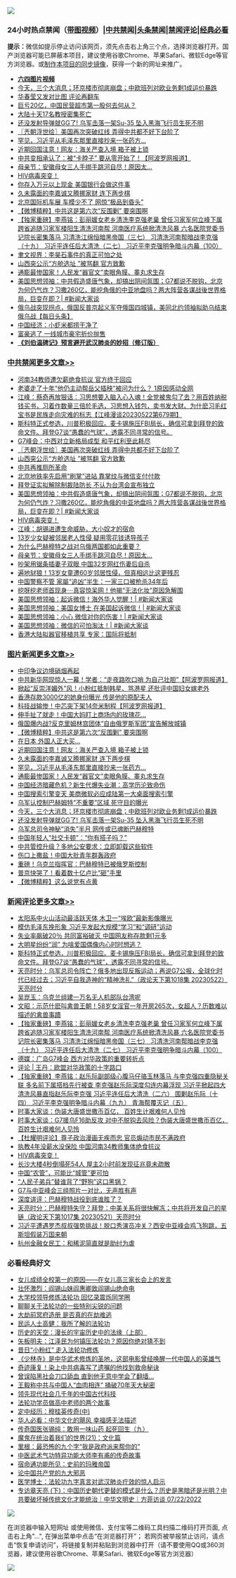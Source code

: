 ![](https://raw.githubusercontent.com/jsvpn/jsproxy/dev/64photo/fqnews-qr.jpg)

<div id="tt">
<h3>24小时热点禁闻（<a href="https://aaa.v2dns.tk/?QAjUl=BgRp5UNKRn&T5Vk=fPVH&Q59Ab=WxGE" target="_blank">带图视频</a>）|<a href="#%E4%B8%AD%E5%85%B1%E7%A6%81%E9%97%BB%E6%9B%B4%E5%A4%9A%E6%96%87%E7%AB%A0">中共禁闻</a>|<a href="#%E5%9B%BE%E7%89%87%E6%96%B0%E9%97%BB%E6%9B%B4%E5%A4%9A%E6%96%87%E7%AB%A0">头条禁闻</a>|<a href="#%E6%96%B0%E9%97%BB%E8%AF%84%E8%AE%BA%E6%9B%B4%E5%A4%9A%E6%96%87%E7%AB%A0">禁闻评论|<a href="#%E5%BF%85%E7%9C%8B%E7%BB%8F%E5%85%B8%E5%A5%BD%E6%96%87">经典必看</a></h3>
<div><b>提示：</b>微信如提示停止访问该网页，须先点击右上角三个点，选择浏览器打开。国产浏览器可能已屏蔽本项目，建议使用谷歌Chrome、苹果Safari、微软Edge等官方浏览器。或<a href="%E5%88%B6%E4%BD%9Cgit%E7%A6%81%E9%97%BB%E9%95%9C%E5%83%8F.md">制作本项目的同步镜像</a>，获得一个新的网址来推广。</div>
<ul>
<li><b><a href="http://d2.v2rss.gq/64.mp4" target="_blank">六四图片视频</a></b></li>
<li><a href="/topimagenews/20230522/1887174.md">今天，三个大消息；环京楼市彻底崩盘；中欧班列对欧业务剩1成运价暴跌</a></li>
<li><a href="/baitai/20230522/1887157.md">华春莹又发对比图 评论再翻车</a></li>
<li><a href="/finance/20230522/1887136.md">巨亏20亿，中国民营超市第一股何去何从？</a></li>
<li><a href="/ccpdope/20230523/1887294.md">大陆十天17名教授密集死亡</a></li>
<li><a href="/topimagenews/20230522/1887120.md">还没发射导弹就GG了! 乌军击落一架Su-35 坠入黑海飞行员生死不明</a></li>
<li><a href="/cbnews/20230523/1887395.md">〖兲朝浮世绘〗美国再次突破红线 弄得中共都不好下台阶了</a></li>
<li><a href="/topimagenews/20230523/1887342.md">罕见，习近平从毛泽东那里直接抄来一张药方...</a></li>
<li><a href="/topimagenews/20230523/1887410.md">近期回国注意！网友：海关严查入境 箱子被上锁</a></li>
<li><a href="/cnnews/20230522/1887106.md">中共变相承认了：被“卡脖子” 要从零开始了！【阿波罗网报道】</a></li>
<li><a href="/cbnews/20230522/1887134.md">母亲节：安徽母女三人手绑手跳河自尽！原因太…</a></li>
<li><a href="/comments/20230522/1887195.md">HIV病毒突变！</a></li>
<li><a href="/cnnews/20230523/1887345.md">你存入万元以上现金 美国银行会做这件事</a></li>
<li><a href="/topimagenews/20230523/1887392.md">久未露面的李嘉诚又腾挪家财 连下两步棋</a></li>
<li><a href="/finance/20230523/1887393.md">北京国际机车展 车模少不了 网惊“极品到昏头”</a></li>
<li><a href="/topimagenews/20230523/1887488.md">【微博精粹】中共这是第六次“反围剿” 要突围啊</a></li>
<li><a href="/comments/20230523/1887384.md">【独家重磅】李燕铭：彭丽媛女老乡清洗李克强老巢 曾任习家军何立峰下属 跨省追随习家军楼阳生清洗河南帮 河南医疗系统掀清洗风暴 六名医院党委书记院长密集落马 习清洗江绵恒暗黑帝国（三七） 习清洗河南帮暗战李克强（十九） 习近平连任后大清洗（二七） 习近平李克强明争暗斗内幕（100）</a></li>
<li><a href="/headline/20230522/1887167.md">聿文视界：李昊石事件的真正可怕之处</a></li>
<li><a href="/cbnews/20230523/1887343.md">山西突公示“方舱选址 ”被骂翻 官方致歉</a></li>
<li><a href="/topimagenews/20230522/1887254.md">通膨最惨国家！人民发“器官文”卖眼角膜、睾丸求生存</a></li>
<li><a href="/cbnews/20230522/1887196.md">美国思想领袖：中共假造盛唐气象，却搞出阴间氛围；G7都说不脱钩，北京为何仍气炸？习撒260亿，能挖角俄的中亚地盘吗？两大阵营各谋战後世界格局，巨变在即？| #新闻大家谈</a></li>
<li><a href="/baitai/20230523/1887439.md">俄乌战突现拐点，俄国反普京起义军夺俄国四城镇，美同北约领袖拟助乌结束俄乌战【每日头条】</a></li>
<li><a href="/cnnews/20230523/1887418.md">中国经济：小虾米都捞干净了</a></li>
<li><a href="/sohnews/20230523/1887318.md">富豪逃了 一线城市豪宅折价抛售</a></li>
<li><b><a href="/comments/20200207/1272816.md" target="_blank">《刘伯温碑记》预言避开武汉肺炎的妙招（修订版）</a></b></li>
</ul>
</div>

<div class="catlist">
<h3><a href="/cbnews/" target="_blank">中共禁闻</a><span><a href="/cbnews/" target="_blank" rel="nofollow">更多文章>></a></span></h3>
<ul>
<li><a href="/cbnews/20230523/1887585.md" target="_blank">河南34教师遭欠薪绝食抗议 官方终于回应</a></li>
<li><a href="/cbnews/20230523/1887567.md" target="_blank">老婆走了十年“他仍主动帮岳父插秧”被问为什么？ 1原因感动全网</a></li>
<li><a href="/cbnews/20230523/1887536.md" target="_blank">江峰：蔡奇再放狠话：习思想要入脑入心入魂！全党被鬼勾了去？用百姓纳税钱买书，习着作数量三倍於毛选，习思想入钱包，卖书发大财。为什麽习毛红宝书是民族走向灾难的标志【江峰漫谈20230522第679期】</a></li>
<li><a href="/comments/20230523/1887485.md" target="_blank">斯科特正式参选，川普积极回应。麦卡锡施压FBI局长，确信可拿到拜登的致命文件。拜登G7谈“愚蠢的气球”，透露不同寻常的信号。</a></li>
<li><a href="/cbnews/20230523/1887463.md" target="_blank">G7峰会：中西对立新格局成型 和平红利至此耗尽</a></li>
<li><a href="/cbnews/20230523/1887395.md" target="_blank">〖兲朝浮世绘〗美国再次突破红线 弄得中共都不好下台阶了</a></li>
<li><a href="/cbnews/20230523/1887343.md" target="_blank">山西突公示“方舱选址 ”被骂翻 官方致歉</a></li>
<li><a href="/cbnews/20230523/1887303.md" target="_blank">中共再推厕所革命</a></li>
<li><a href="/cbnews/20230523/1887283.md" target="_blank">北京地铁率先启用“刷掌”进站 靠掌纹与微信支付付款</a></li>
<li><a href="/cbnews/20230522/1887237.md" target="_blank">拜登证实拟解除制裁陆防长 不认为台湾会宣布独立</a></li>
<li><a href="/cbnews/20230522/1887196.md" target="_blank">美国思想领袖：中共假造盛唐气象，却搞出阴间氛围；G7都说不脱钩，北京为何仍气炸？习撒260亿，能挖角俄的中亚地盘吗？两大阵营各谋战後世界格局，巨变在即？| #新闻大家谈</a></li>
<li><a href="/comments/20230522/1887195.md" target="_blank">HIV病毒突变！</a></li>
<li><a href="/cbnews/20230522/1887183.md" target="_blank">江峰：胡锡进遭生命威胁，大小奴才的宿命</a></li>
<li><a href="/cbnews/20230522/1887158.md" target="_blank">13岁少女疑被邻居老人性侵 疑用零花钱诱导孩子</a></li>
<li><a href="/cbnews/20230522/1887135.md" target="_blank">为什么巴赫穆特之战对乌俄两国都如此重要？</a></li>
<li><a href="/cbnews/20230522/1887134.md" target="_blank">母亲节：安徽母女三人手绑手跳河自尽！原因太…</a></li>
<li><a href="/cbnews/20230522/1887133.md" target="_blank">吵架用锯条插妻子双眼 中国32岁网红伤妻后自杀</a></li>
<li><a href="/cbnews/20230522/1887121.md" target="_blank">遍地豺狼！13岁女童遭60岁邻居性侵，但真相远比这更残忍</a></li>
<li><a href="/cbnews/20230522/1887097.md" target="_blank">中国警察不管 家屬“追凶”半生：一家三口被枪杀34年后</a></li>
<li><a href="/cbnews/20230522/1887083.md" target="_blank">挖呀挖老师首现身⋯真容惊呆网！他揭“无法化妆”原因急解围</a></li>
<li><a href="/cbnews/20230522/1887082.md" target="_blank">美国思想领袖：起诉微信！海外华人觉醒！| #新闻大家谈</a></li>
<li><a href="/cbnews/20230522/1887068.md" target="_blank">美国思想领袖：美国女博士 在美国起诉微信！| #新闻大家谈</a></li>
<li><a href="/cbnews/20230522/1887058.md" target="_blank">美国思想领袖：小心 微信对你的伤害！| #新闻大家谈</a></li>
<li><a href="/cbnews/20230522/1887057.md" target="_blank">美国思想领袖：微信的可怕淘汰！| #新闻大家谈</a></li>
<li><a href="/cbnews/20230522/1887054.md" target="_blank">香港大陆拟器官移植共享 专家：国际将抵制</a></li>

</ul>
</div>
<div class="catlist">
<h3><a href="/topimagenews/" target="_blank">图片新闻</a><span><a href="/topimagenews/" target="_blank" rel="nofollow">更多文章>></a></span></h3>
<ul>
<li><a href="/topimagenews/20230523/1887574.md" target="_blank">中印争议边境硝烟再起</a></li>
<li><a href="/topimagenews/20230523/1887566.md" target="_blank">中共新华网现惊人一幕！学者：“走夜路吹口哨 为自己壮胆”【阿波罗网报道】</a></li>
<li><a href="/topimagenews/20230523/1887559.md" target="_blank">掀起“反崇洋媚外”风！小粉红抵制韩星、骂港星 还批评中国妇女嫁老外</a></li>
<li><a href="/topimagenews/20230523/1887548.md" target="_blank">香港存款3000亿的她身份曝光 传是他的原配夫人</a></li>
<li><a href="/topimagenews/20230523/1887514.md" target="_blank">科技战输惨！中芯突下架14奈米制程【阿波罗网报道】</a></li>
<li><a href="/topimagenews/20230523/1887513.md" target="_blank">伸手扯了就走！中国大妈盯上商场内的玫瑰花…</a></li>
<li><a href="/topimagenews/20230523/1887505.md" target="_blank">俄国爆内战?反克里姆林宫团体“自由俄罗斯军团”宣告解放城镇</a></li>
<li><a href="/topimagenews/20230523/1887488.md" target="_blank">【微博精粹】中共这是第六次“反围剿” 要突围啊</a></li>
<li><a href="/topimagenews/20230523/1887471.md" target="_blank">在日本 外国人正大买…</a></li>
<li><a href="/topimagenews/20230523/1887410.md" target="_blank">近期回国注意！网友：海关严查入境 箱子被上锁</a></li>
<li><a href="/topimagenews/20230523/1887392.md" target="_blank">久未露面的李嘉诚又腾挪家财 连下两步棋</a></li>
<li><a href="/topimagenews/20230523/1887342.md" target="_blank">罕见，习近平从毛泽东那里直接抄来一张药方&#8230;</a></li>
<li><a href="/topimagenews/20230522/1887254.md" target="_blank">通膨最惨国家！人民发“器官文”卖眼角膜、睾丸求生存</a></li>
<li><a href="/topimagenews/20230522/1887236.md" target="_blank">中国经济暗藏危机？新生代爆失业潮：高学历沦致命伤</a></li>
<li><a href="/topimagenews/20230522/1887235.md" target="_blank">中国搜索引擎变天 美商微软必应成陆第一大桌面搜索引擎</a></li>
<li><a href="/topimagenews/20230522/1887234.md" target="_blank">乌军认控制巴赫姆特“不重要”区域 死守目的曝光</a></li>
<li><a href="/topimagenews/20230522/1887174.md" target="_blank">今天，三个大消息；环京楼市彻底崩盘；中欧班列对欧业务剩1成运价暴跌</a></li>
<li><a href="/topimagenews/20230522/1887120.md" target="_blank">还没发射导弹就GG了! 乌军击落一架Su-35 坠入黑海飞行员生死不明</a></li>
<li><a href="/topimagenews/20230522/1887076.md" target="_blank">乌军总司令神秘“消失”半月 网传或已魂断巴赫穆特</a></li>
<li><a href="/topimagenews/20230522/1887071.md" target="_blank">中国年轻人“社交卡顿”：“你有搭子吗？”</a></li>
<li><a href="/topimagenews/20230522/1887069.md" target="_blank">中共管控升级？多地公安要求：立即卸载这些软件</a></li>
<li><a href="/topimagenews/20230522/1887059.md" target="_blank">伤口上撒盐！中国大批青年群轰政府</a></li>
<li><a href="/topimagenews/20230522/1887038.md" target="_blank">重磅！乌克兰指挥官：巴赫穆特已被俄罗斯控制</a></li>
<li><a href="/topimagenews/20230522/1887032.md" target="_blank">普京快哭了！看着数十亿卢比“砸”手里</a></li>
<li><a href="/topimagenews/20230522/1887021.md" target="_blank">【微博精粹】这么说党有点黄</a></li>

</ul>
</div>
<div class="catlist">
<h3><a href="/comments/" target="_blank">新闻评论</a><span><a href="/comments/" target="_blank" rel="nofollow">更多文章>></a></span></h3>
<ul>
<li><a href="/comments/20230523/1887584.md" target="_blank">太阳系中火山活动最活跃天体 木卫一“埃欧”最新影像曝光</a></li>
<li><a href="/comments/20230523/1887583.md" target="_blank">模仿毛泽东挽形象 习近平发起大规模“学习”和“调研”运动</a></li>
<li><a href="/comments/20230523/1887582.md" target="_blank">失业率飙破20％ 共同富裕破灭 中国网友称存款剩1元多</a></li>
<li><a href="/comments/20230523/1887490.md" target="_blank">大明星纷纷“润” 为啥爱国偶像内心时时想逃？</a></li>
<li><a href="/comments/20230523/1887485.md" target="_blank">斯科特正式参选，川普积极回应。麦卡锡施压FBI局长，确信可拿到拜登的致命文件。拜登G7谈“愚蠢的气球”，透露不同寻常的信号。</a></li>
<li><a href="/comments/20230523/1887470.md" target="_blank">天亮时分：乌军总司令阵亡？俄多地出现反叛运动；再说G7公报，全球化时代已经过去；习近平自我造神的“精神洗礼”（政论天下第1018集 20230522）天亮时分</a></li>
<li><a href="/comments/20230523/1887464.md" target="_blank">吴崑玉：乌克兰组建一万名无人机部队台湾呢</a></li>
<li><a href="/comments/20230523/1887421.md" target="_blank">文昭：示范什麽叫禽兽王朝！58岁女淫官一年开房265次，女超人？历数难以描述的禽兽事蹟</a></li>
<li><a href="/comments/20230523/1887384.md" target="_blank">【独家重磅】李燕铭：彭丽媛女老乡清洗李克强老巢 曾任习家军何立峰下属 跨省追随习家军楼阳生清洗河南帮 河南医疗系统掀清洗风暴 六名医院党委书记院长密集落马 习清洗江绵恒暗黑帝国（三七） 习清洗河南帮暗战李克强（十九） 习近平连任后大清洗（二七） 习近平李克强明争暗斗内幕（100）</a></li>
<li><a href="/comments/20230523/1887369.md" target="_blank">德媒：广岛G7峰会 西方对华政策的重要转折点</a></li>
<li><a href="/comments/20230523/1887326.md" target="_blank">评论 | 王丹：欧盟对华政策的十字路口</a></li>
<li><a href="/comments/20230522/1887265.md" target="_blank">【独家重磅】李燕铭：赵乐际副部级心腹马仔骆玉林落马 与李克强四重隐秘关联 多名前下属搭档先行被查 李克强赵乐际深度勾连内幕浮现 习近平掀起四大清洗风暴直指赵乐际李克强 习近平连任后大清洗（二六） 围剿赵乐际（十四） 习近平李克强明争暗斗内幕（九九） 青海帮覆灭记（五）</a></li>
<li><a href="/comments/20230522/1887244.md" target="_blank">时事大家谈：伪装大唐盛世撒币百亿， 百姓生计艰难何人见怜</a></li>
<li><a href="/comments/20230522/1887243.md" target="_blank">时事大家谈：G7援乌F16助反攻 对中不脱钩去风险？伪装大唐盛世撒币百亿， 百姓生计艰难何人见怜</a></li>
<li><a href="/comments/20230522/1887212.md" target="_blank">【杜耀明评论】尊子政治漫画无疾而忠 官员煽动市民不满政府</a></li>
<li><a href="/comments/20230522/1887208.md" target="_blank">执教4年没薪水没保险 中国河南34教师集体绝食抗议</a></li>
<li><a href="/comments/20230522/1887195.md" target="_blank">HIV病毒突变！</a></li>
<li><a href="/comments/20230522/1887185.md" target="_blank">长沙大楼4秒倒塌死54人 屋主2小时前发现征兆竟未疏散</a></li>
<li><a href="/comments/20230522/1887176.md" target="_blank">中国“农管”，可能比“城管”更可怕</a></li>
<li><a href="/comments/20230522/1887160.md" target="_blank">“人民子弟兵”替谁背了“野狗”这口黑锅？</a></li>
<li><a href="/comments/20230522/1887112.md" target="_blank">G7与中亚峰会三组照片一对比，无声胜有声</a></li>
<li><a href="/comments/20230522/1887111.md" target="_blank">深度讲评：巴赫穆特战役到底谁胜了？</a></li>
<li><a href="/comments/20230522/1887031.md" target="_blank">天亮时分：巴赫穆特失守？拜登：中美关系将很快解冻；中共将开发自己的星链（政论天下第1017集 20230521）天亮时分</a></li>
<li><a href="/comments/20230522/1887017.md" target="_blank">习近平遭遇罗杰叔叔强势挑战！脱口秀演员冲关？西安中亚峰会鸡飞狗跳，五斯坦假装万国来朝</a></li>
<li><a href="/comments/20230522/1887011.md" target="_blank">杭州金融女民工：和稀泥简直就是助纣为虐</a></li>

</ul>
</div>

<div class="catlist">
<h3>必看经典好文</h3>
<ul>
<li><a href="/comments/20210801/1597741.md" target="_blank">女儿成绩全校第一的原因——在女儿高三家长会上的发言</a></li>
<li><a href="/cbnews/20200727/1366904.md" target="_blank">壮怀激烈：阎锡山妹阎惠卿致阎锡山绝命电</a></li>
<li><a href="/cbnews/20210517/1548104.md" target="_blank">大学校领导修炼法轮功 回忆录震烁同学圈</a></li>
<li><a href="/comments/20190417/1114875.md" target="_blank">聊聊关于法轮功的一些特别尖锐的问题</a></li>
<li><a href="/lifebaike/20230309/1857707.md" target="_blank">大劫前冥府造册 是否真的在劫难逃</a></li>
<li><a href="/ccpdope/20200729/1369047.md" target="_blank">民运人士高健：我所了解的法轮功</a></li>
<li><a href="/tculture/20121025/73065.md" target="_blank">历史的天空：漫长的宇宙历史中的法缘（上部）</a></li>
<li><a href="/comments/20220531/1739728.md" target="_blank">矢板明夫：江泽民为何镇压法轮功？原因你绝对猜不到</a></li>
<li><a href="/cbnews/20211123/1656425.md" target="_blank">昔日“小粉红” 走入法轮功修炼</a></li>
<li><a href="/comments/20201013/1412612.md" target="_blank">《少林寺》是中华武术修炼的圣地，这部电影曾经唤醒一代中国人的英雄气</a></li>
<li><a href="/topimagenews/20210131/1478453.md" target="_blank">奇迹康复！染上中共病毒写了遗嘱的他找到救命秘诀</a></li>
<li><a href="/topimagenews/20200928/1404412.md" target="_blank">曾误陷黑社会刀口舔血 直到他无意中学会了翻墙&#8230;</a></li>
<li><a href="/cbnews/20200730/1371580.md" target="_blank">王毅称中共与中国人“血肉相连” 捅破70年天大秘密</a></li>
<li><a href="/comments/20220329/1711799.md" target="_blank">领先现代社会几千年的中国古代科技</a></li>
<li><a href="/comments/20200629/1352533.md" target="_blank">法轮功学员做高中老师的两个故事</a></li>
<li><a href="/tculture/xiulian/20151105/467870.md" target="_blank">定中经历：穆桂英传奇(中)</a></li>
<li><a href="/comments/20220220/1694796.md" target="_blank">华人必看：中华文化的飓风 幸福感无法描述</a></li>
<li><a href="/comments/20220214/1691990.md" target="_blank">传奇国医张锡纯：敢用一味山药 起死回生（九）</a></li>
<li><a href="/comments/20180802/980476.md" target="_blank">魔鬼在统治着我们的世界(21)：文化篇</a></li>
<li><a href="/lifebaike/20210115/1468011.md" target="_blank">里根：最恐怖的九个字“我是政府派来帮你的”</a></li>
<li><a href="/comments/20210810/1603664.md" target="_blank">中医武术气功特异功能大师李有甫的传奇故事</a></li>
<li><a href="/cbnews/20180711/970353.md" target="_blank">宿命通功能所见：史前的玛雅帝国</a></li>
<li><a href="/comments/20200717/1361899.md" target="_blank">论中国共产党的九大邪恶</a></li>
<li><a href="/comments/20200820/1382989.md" target="_blank">医学博士：法轮功九字真言对武汉肺炎疗效的惊人启示</a></li>
<li><a href="/bannedvideo/20220723/1761909.md" target="_blank">专访章天亮 (下)：中国历史朝代更替的模式是什么？历史是黑暗还是光明？中共要破坏掉传统文化才能统治｜中华文明史｜方菲访谈 07/22/2022</a></li>

</ul>
</div>

![](https://raw.githubusercontent.com/jsvpn/jsproxy/dev/64photo/fqnews-qr.jpg)

在浏览器中输入短网址 或使用微信、支付宝等二维码工具扫描二维码打开页面, 点击右上角"...", 在弹出菜单中点击“在浏览器打开”； 若网页被举报禁止访问，请点击“恢复申请访问”，将链接复制并粘贴到浏览器中打开（请不要使用QQ或360浏览器，建议使用谷歌Chrome、苹果Safari、微软Edge等官方浏览器）

![](https://raw.githubusercontent.com/jsvpn/jsproxy/dev/64photo/wx.jpg)